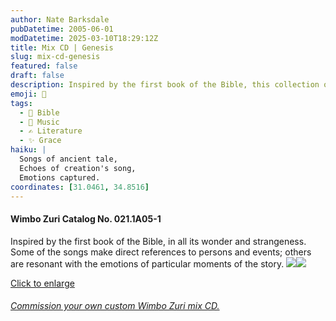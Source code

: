 ```yaml
---
author: Nate Barksdale
pubDatetime: 2005-06-01
modDatetime: 2025-03-10T18:29:12Z
title: Mix CD | Genesis
slug: mix-cd-genesis
featured: false
draft: false
description: Inspired by the first book of the Bible, this collection of songs captures its wonder and strangeness with references to key figures and emotional moments throughout the narrative.
emoji: 📖
tags:
  - 📖 Bible
  - 🎵 Music
  - ✍️ Literature
  - ✨ Grace
haiku: |
  Songs of ancient tale,  
  Echoes of creation's song,  
  Emotions captured.
coordinates: [31.0461, 34.8516]
---
```


#### Wimbo Zuri Catalog No. 021.1A05-1

Inspired by the first book of the Bible, in all its wonder and strangeness. Some of the songs make direct references to persons and events; others are resonant with the emotions of particular moments of the story. [![](https://www.natebarksdale.com/wp-content/uploads/portfolio/genesis_260.jpg)](https://www.natebarksdale.com/wp-content/uploads/portfolio/genesis_530.jpg)[![](https://www.natebarksdale.com/wp-content/uploads/portfolio/genesis2_260.jpg)](https://www.natebarksdale.com/wp-content/uploads/portfolio/genesis2_530.jpg)

[Click to enlarge](https://www.natebarksdale.com/wp-content/uploads/portfolio/genesis_530.jpg)

###### [Commission your own custom Wimbo Zuri mix CD.](https://www.natebarksdale.com/?p=342)
